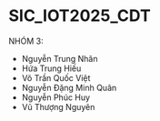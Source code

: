 # SIC_IOT2025_CDT

NHÓM 3:
- Nguyễn Trung Nhân
- Hứa Trung Hiếu
- Võ Trần Quốc Việt
- Nguyễn Đặng Minh Quân
- Nguyễn Phúc Huy
- Vũ Thượng Nguyên
